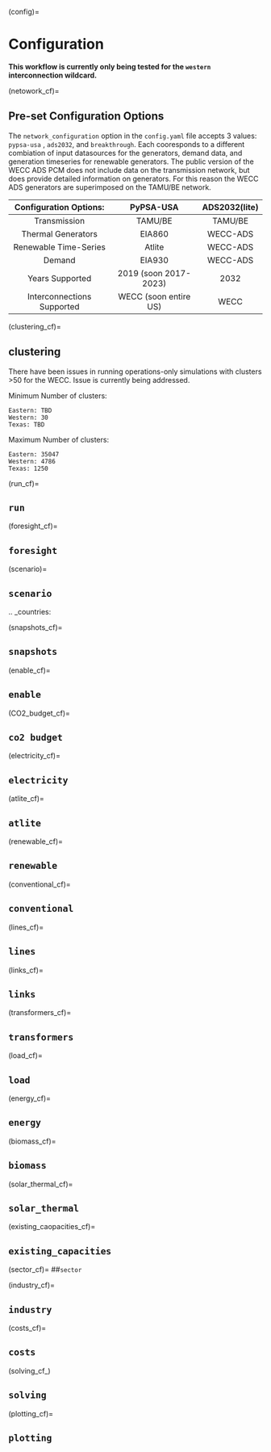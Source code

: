 (config)=
# Configuration 

**This workflow is currently only being tested for the `western` interconnection wildcard.**

(netowork_cf)=
## Pre-set Configuration Options

The `network_configuration` option in the `config.yaml` file accepts 3 values: `pypsa-usa` , `ads2032`, and `breakthrough`. Each cooresponds to a different combiation of input datasources for the generators, demand data, and generation timeseries for renewable generators. The public version of the WECC ADS PCM does not include data on the transmission network, but does provide detailed information on generators. For this reason the WECC ADS generators are superimposed on the TAMU/BE network.

| Configuration Options: | PyPSA-USA | ADS2032(lite) |
|:----------:|:----------:|:----------:|
| Transmission | TAMU/BE | TAMU/BE |
| Thermal Generators | EIA860 | WECC-ADS |
| Renewable Time-Series | Atlite | WECC-ADS |
| Demand | EIA930 | WECC-ADS |
| Years Supported | 2019 (soon 2017-2023) | 2032 |
| Interconnections Supported | WECC (soon entire US) | WECC |

(clustering_cf)=
## clustering

There have been issues in running operations-only simulations with clusters >50 for the WECC. Issue is currently being addressed.

Minimum Number of clusters:
```
Eastern: TBD
Western: 30
Texas: TBD
```

Maximum Number of clusters:
```
Eastern: 35047
Western: 4786
Texas: 1250
```

<!-- .. literalinclude:: ../config/config.default.yaml
   :language: yaml
   :start-at: clustering:
   :end-before: # docs

.. csv-table::
   :header-rows: 1
   :widths: 22,7,22,33
   :file: configtables/clustering.csv

.. note::
   ``feature:`` in ``simplify_network:``
   are only relevant if ``hac`` were chosen in ``algorithm``.

.. tip::
   use ``min`` in ``p_nom_max:`` for more `
   conservative assumptions. -->

(run_cf)=
## ``run``

<!-- It is common conduct to analyse energy system optimisation models for **multiple scenarios** for a variety of reasons,
e.g. assessing their sensitivity towards changing the temporal and/or geographical resolution or investigating how
investment changes as more ambitious greenhouse-gas emission reduction targets are applied.

The ``run`` section is used for running and storing scenarios with different configurations which are not covered by :ref:`wildcards`. It determines the path at which resources, networks and results are stored. Therefore the user can run different configurations within the same directory. If a run with a non-empty name should use cutouts shared across runs, set ``shared_cutouts`` to `true`.

.. literalinclude:: ../config/config.default.yaml
   :language: yaml
   :start-at: run:
   :end-before: # docs

.. csv-table::
   :header-rows: 1
   :widths: 22,7,22,33
   :file: configtables/run.csv -->


(foresight_cf)=
## ``foresight``

<!-- .. literalinclude:: ../config/config.default.yaml
   :language: yaml
   :start-at: foresight:
   :end-at: foresight:

.. csv-table::
   :header-rows: 1
   :widths: 22,7,22,33
   :file: configtables/foresight.csv

.. note::
    If you use myopic or perfect foresight, the planning horizon in
    :ref:`planning_horizons` in scenario has to be set. -->

(scenario)=
## ``scenario``

<!-- The ``scenario`` section is an extraordinary section of the config file
that is strongly connected to the :ref:`wildcards` and is designed to
facilitate running multiple scenarios through a single command

.. code:: bash

   # for electricity-only studies
   snakemake -call solve_elec_networks

   # for sector-coupling studies
   snakemake -call solve_sector_networks

For each wildcard, a **list of values** is provided. The rule
``solve_all_elec_networks`` will trigger the rules for creating
``results/networks/elec_s{simpl}_{clusters}_ec_l{ll}_{opts}.nc`` for **all
combinations** of the provided wildcard values as defined by Python's
`itertools.product(...)
<https://docs.python.org/2/library/itertools.html#itertools.product>`_ function
that snakemake's `expand(...) function
<https://snakemake.readthedocs.io/en/stable/snakefiles/rules.html#targets>`_
uses.

An exemplary dependency graph (starting from the simplification rules) then looks like this:

.. image:: img/scenarios.png

.. literalinclude:: ../config/config.default.yaml
   :language: yaml
   :start-at: scenario:
   :end-before: # docs

.. csv-table::
   :header-rows: 1
   :widths: 22,7,22,33
   :file: configtables/scenario.csv -->

.. _countries:

(snapshots_cf)=
## ``snapshots``

<!-- Specifies the temporal range to build an energy system model for as arguments to `pandas.date_range <https://pandas.pydata.org/pandas-docs/stable/reference/api/pandas.date_range.html>`_

.. literalinclude:: ../config/config.default.yaml
   :language: yaml
   :start-at: snapshots:
   :end-before: # docs

.. csv-table::
   :header-rows: 1
   :widths: 22,7,22,33
   :file: configtables/snapshots.csv -->

(enable_cf)=
## ``enable``

<!-- Switches for some rules and optional features.

.. literalinclude:: ../config/config.default.yaml
   :language: yaml
   :start-at: enable:
   :end-before: # docs

.. csv-table::
   :header-rows: 1
   :widths: 22,7,22,33
   :file: configtables/enable.csv -->

(CO2_budget_cf)=
## ``co2 budget``

<!-- .. literalinclude:: ../config/config.default.yaml
   :language: yaml
   :start-at: co2_budget:
   :end-before: # docs

.. csv-table::
   :header-rows: 1
   :widths: 22,7,22,33
   :file: configtables/co2_budget.csv

.. note::
    this parameter is over-ridden if ``CO2Lx`` or ``cb`` is set in
    sector_opts. -->

(electricity_cf)=
## ``electricity``

<!-- .. literalinclude:: ../config/config.default.yaml
   :language: yaml
   :start-at: electricity:
   :end-before: # docs

.. csv-table::
   :header-rows: 1
   :widths: 22,7,22,33
   :file: configtables/electricity.csv -->

(atlite_cf)=
## ``atlite``

<!-- Define and specify the ``atlite.Cutout`` used for calculating renewable potentials and time-series. All options except for ``features`` are directly used as `cutout parameters <https://atlite.readthedocs.io/en/latest/ref_api.html#cutout>`_.

.. literalinclude:: ../config/config.default.yaml
   :language: yaml
   :start-at: atlite:
   :end-before: # docs

.. csv-table::
   :header-rows: 1
   :widths: 22,7,22,33
   :file: configtables/atlite.csv -->

(renewable_cf)=
## ``renewable``

<!-- ``onwind``
----------

.. literalinclude:: ../config/config.default.yaml
   :language: yaml
   :start-at: renewable:
   :end-before:   offwind-ac:

.. csv-table::
   :header-rows: 1
   :widths: 22,7,22,33
   :file: configtables/onwind.csv

.. note::
   Notes on ``capacity_per_sqkm``. ScholzPhd Tab 4.3.1: 10MW/km^2 and assuming 30% fraction of the already restricted
   area is available for installation of wind generators due to competing land use and likely public
   acceptance issues.

.. note::
   The default choice for corine ``grid_codes`` was based on Scholz, Y. (2012). Renewable energy based electricity supply at low costs
   development of the REMix model and application for Europe. ( p.42 / p.28)

``offwind-ac``
--------------

.. literalinclude:: ../config/config.default.yaml
   :language: yaml
   :start-at:   offwind-ac:
   :end-before:   offwind-dc:

.. csv-table::
   :header-rows: 1
   :widths: 22,7,22,33
   :file: configtables/offwind-ac.csv

.. note::
   Notes on ``capacity_per_sqkm``. ScholzPhd Tab 4.3.1: 10MW/km^2 and assuming 20% fraction of the already restricted
   area is available for installation of wind generators due to competing land use and likely public
   acceptance issues.

.. note::
   Notes on ``correction_factor``. Correction due to proxy for wake losses
   from 10.1016/j.energy.2018.08.153
   until done more rigorously in #153

``offwind-dc``
---------------

.. literalinclude:: ../config/config.default.yaml
   :language: yaml
   :start-at:   offwind-dc:
   :end-before:   solar:

.. csv-table::
   :header-rows: 1
   :widths: 22,7,22,33
   :file: configtables/offwind-dc.csv

.. note::
   both ``offwind-ac`` and ``offwind-dc`` have the same assumption on
   ``capacity_per_sqkm`` and ``correction_factor``.

``solar``
---------------

.. literalinclude:: ../config/config.default.yaml
   :language: yaml
   :start-at:   solar:
   :end-before:   hydro:

.. csv-table::
   :header-rows: 1
   :widths: 22,7,22,33
   :file: configtables/solar.csv

.. note::
   Notes on ``capacity_per_sqkm``. ScholzPhd Tab 4.3.1: 170 MW/km^2 and assuming 1% of the area can be used for solar PV panels.
   Correction factor determined by comparing uncorrected area-weighted full-load hours to those
   published in Supplementary Data to Pietzcker, Robert Carl, et al. "Using the sun to decarbonize the power
   sector -- The economic potential of photovoltaics and concentrating solar
   power." Applied Energy 135 (2014): 704-720.
   This correction factor of 0.854337 may be in order if using reanalysis data.
   for discussion refer to this <issue https://github.com/PyPSA/pypsa-eur/issues/285>

``hydro``
---------------

.. literalinclude:: ../config/config.default.yaml
   :language: yaml
   :start-at:   hydro:
   :end-before: # docs

.. csv-table::
   :header-rows: 1
   :widths: 22,7,22,33
   :file: configtables/hydro.csv -->

(conventional_cf)=
## ``conventional``

<!-- Define additional generator attribute for conventional carrier types. If a
scalar value is given it is applied to all generators. However if a string
starting with "data/" is given, the value is interpreted as a path to a csv file
with country specific values. Then, the values are read in and applied to all
generators of the given carrier in the given country. Note that the value(s)
overwrite the existing values.

.. literalinclude:: ../config/config.default.yaml
   :language: yaml
   :start-at:   conventional:
   :end-before: # docs

.. csv-table::
   :header-rows: 1
   :widths: 22,7,22,33
   :file: configtables/conventional.csv -->

(lines_cf)=
## ``lines``

<!-- .. literalinclude:: ../config/config.default.yaml
   :language: yaml
   :start-at: lines:
   :end-before: # docs

.. csv-table::
   :header-rows: 1
   :widths: 22,7,22,33
   :file: configtables/lines.csv -->

(links_cf)=
## ``links``

<!-- .. literalinclude:: ../config/config.default.yaml
   :language: yaml
   :start-at: links:
   :end-before: # docs

.. csv-table::
   :header-rows: 1
   :widths: 22,7,22,33
   :file: configtables/links.csv -->

(transformers_cf)=
## ``transformers``

<!-- .. literalinclude:: ../config/config.default.yaml
   :language: yaml
   :start-at: transformers:
   :end-before: # docs

.. csv-table::
   :header-rows: 1
   :widths: 22,7,22,33
   :file: configtables/transformers.csv -->

(load_cf)=
## ``load``

<!-- .. literalinclude:: ../config/config.default.yaml
   :language: yaml
   :start-after:   type:
   :end-before: # docs

.. csv-table::
   :header-rows: 1
   :widths: 22,7,22,33
   :file: configtables/load.csv -->

(energy_cf)=
## ``energy``

<!-- .. note::
   Only used for sector-coupling studies.

.. literalinclude:: ../config/config.default.yaml
   :language: yaml
   :start-at: energy:
   :end-before: # docs

.. csv-table::
   :header-rows: 1
   :widths: 22,7,22,33
   :file: configtables/energy.csv -->

(biomass_cf)=
## ``biomass``

<!-- .. note::
   Only used for sector-coupling studies.

.. literalinclude:: ../config/config.default.yaml
   :language: yaml
   :start-at: biomass:
   :end-before: # docs

.. csv-table::
   :header-rows: 1
   :widths: 22,7,22,33
   :file: configtables/biomass.csv

The list of available biomass is given by the category in `ENSPRESO_BIOMASS <https://cidportal.jrc.ec.europa.eu/ftp/jrc-opendata/ENSPRESO/ENSPRESO_BIOMASS.xlsx>`_, namely:

- Agricultural waste
- Manure solid, liquid
- Residues from landscape care
- Bioethanol barley, wheat, grain maize, oats, other cereals and rye
- Sugar from sugar beet
- Miscanthus, switchgrass, RCG
- Willow
- Poplar
- Sunflower, soya seed
- Rape seed
- Fuelwood residues
- FuelwoodRW
- C&P_RW
- Secondary Forestry residues - woodchips
- Sawdust
- Municipal waste
- Sludge -->

(solar_thermal_cf)=
## ``solar_thermal``

<!-- .. note::
   Only used for sector-coupling studies.

.. literalinclude:: ../config/config.default.yaml
   :language: yaml
   :start-at: solar_thermal:
   :end-before: # docs

.. csv-table::
   :header-rows: 1
   :widths: 22,7,22,33
   :file: configtables/solar-thermal.csv -->

(existing_caopacities_cf)=
## ``existing_capacities``

<!-- .. note::
   Only used for sector-coupling studies. The value for grouping years are only used in myopic or perfect foresight scenarios.

.. literalinclude:: ../config/config.default.yaml
   :language: yaml
   :start-at: existing_capacities:
   :end-before: # docs

.. csv-table::
   :header-rows: 1
   :widths: 22,7,22,33
   :file: configtables/existing_capacities.csv -->


(sector_cf)=
##``sector``
<!-- .. note::
   Only used for sector-coupling studies.

.. literalinclude:: ../config/config.default.yaml
   :language: yaml
   :start-at: sector:
   :end-before: # docs

.. csv-table::
   :header-rows: 1
   :widths: 22,7,22,33
   :file: configtables/sector.csv -->

(industry_cf)=
## ``industry``

<!-- .. note::
   Only used for sector-coupling studies.

.. literalinclude:: ../config/config.default.yaml
   :language: yaml
   :start-at: industry:
   :end-before: # docs

.. csv-table::
   :header-rows: 1
   :widths: 22,7,22,33
   :file: configtables/industry.csv -->

(costs_cf)=
## ``costs``

<!-- .. literalinclude:: ../config/config.default.yaml
   :language: yaml
   :start-at: costs:
   :end-before: # docs

.. csv-table::
   :header-rows: 1
   :widths: 22,7,22,33
   :file: configtables/costs.csv

.. note::
   ``rooftop_share:`` are based on the potentials, assuming
   (0.1 kW/m2 and 10 m2/person) -->

(solving_cf_)
## ``solving``

<!-- .. literalinclude:: ../config/config.default.yaml
   :language: yaml
   :start-at: solving:
   :end-before: # docs

.. csv-table::
   :header-rows: 1
   :widths: 22,7,22,33
   :file: configtables/solving.csv -->

(plotting_cf)=
## ``plotting``

<!-- .. warning::
   More comprehensive documentation for this segment will be released soon.

.. literalinclude:: ../config/config.default.yaml
   :language: yaml
   :start-at: plotting:

.. csv-table::
   :header-rows: 1
   :widths: 22,7,22,33
   :file: configtables/plotting.csv -->
